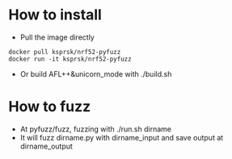 # How to install
- Pull the image directly
```
docker pull ksprsk/nrf52-pyfuzz
docker run -it ksprsk/nrf52-pyfuzz
```
- Or build AFL++&unicorn_mode with ./build.sh
# How to fuzz
- At pyfuzz/fuzz, fuzzing with ./run.sh dirname
- It will fuzz dirname.py with dirname_input and save output at dirname_output
